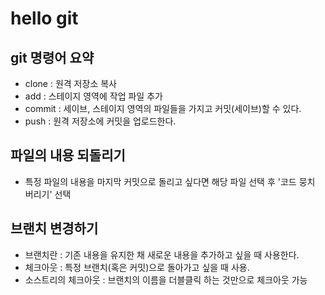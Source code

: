 # hello git

## git 명령어 요약

- clone : 원격 저장소 복사
- add :  스테이지 영역에 작업 파일 추가
- commit : 세이브, 스테이지 영역의 파일들을 가지고 커밋(세이브)할 수 있다.
- push : 원격 저장소에 커밋을 업로드한다.

## 파일의 내용 되돌리기

- 특정 파일의 내용을 마지막 커밋으로 돌리고 싶다면 해당 파일 선택 후 '코드 뭉치 버리기' 선택

## 브랜치 변경하기

- 브랜치란 : 기존 내용을 유지한 채 새로운 내용을 추가하고 싶을 때 사용한다.
- 체크아웃 : 특정 브랜치(혹은 커밋)으로 돌아가고 싶을 때 사용.
- 소스트리의 체크아웃 : 브랜치의 이름을 더블클릭 하는 것만으로 체크아웃 가능

